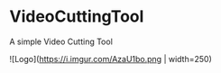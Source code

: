 # VideoCuttingTool

A simple Video Cutting Tool


![Logo](https://i.imgur.com/AzaU1bo.png | width=250)

